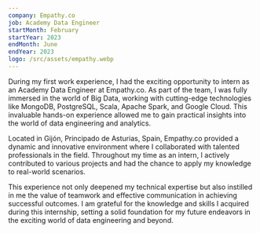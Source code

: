 ```yaml
---
company: Empathy.co
job: Academy Data Engineer
startMonth: February
startYear: 2023
endMonth: June
endYear: 2023
logo: /src/assets/empathy.webp
---
```


During my first work experience, I had the exciting opportunity to intern as an Academy Data Engineer at Empathy.co. As part of the team, I was fully immersed in the world of Big Data, working with cutting-edge technologies like MongoDB, PostgreSQL, Scala, Apache Spark, and Google Cloud. This invaluable hands-on experience allowed me to gain practical insights into the world of data engineering and analytics.

Located in Gijón, Principado de Asturias, Spain, Empathy.co provided a dynamic and innovative environment where I collaborated with talented professionals in the field. Throughout my time as an intern, I actively contributed to various projects and had the chance to apply my knowledge to real-world scenarios.

This experience not only deepened my technical expertise but also instilled in me the value of teamwork and effective communication in achieving successful outcomes. I am grateful for the knowledge and skills I acquired during this internship, setting a solid foundation for my future endeavors in the exciting world of data engineering and beyond.
